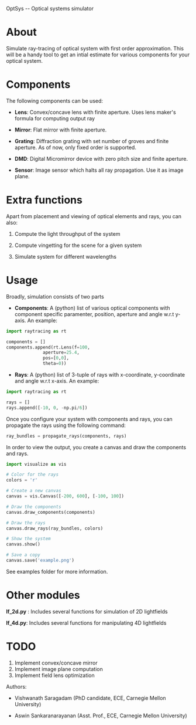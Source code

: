 OptSys -- Optical systems simulator

# About
Simulate ray-tracing of optical system with first order approximation. This will
 be a handy tool to get an intial estimate for various components for your
 optical system.

# Components
The following components can be used:

* **Lens**: Convex/concave lens with finite aperture. Uses lens maker's formula for
computing output ray

* **Mirror**: Flat mirror with finite aperture.

* **Grating**: Diffraction grating with set number of groves and finite aperture.
As of now, only fixed order is supported.

* **DMD**: Digital Micromirror device with zero pitch size and finite aperture.

* **Sensor**: Image sensor which halts all ray propagation. Use it as image plane.

# Extra functions
Apart from placement and viewing of optical elements and rays, you can also:

1. Compute the light throughput of the system

2. Compute vingetting for the scene for a given system

3. Simulate system for different wavelengths

# Usage
Broadly, simulation consists of two parts

* **Components**: A (python) list of various optical components with component
specific paramenter, position, aperture and angle w.r.t y-axis. An example:
```python
import raytracing as rt

components = []
components.append(rt.Lens(f=100,
			  aperture=25.4,
			  pos=[0,0],
			  theta=0))
```

* **Rays**: A (python) list of 3-tuple of rays with x-coordinate, y-coordinate
and angle w.r.t x-axis. An example:
```python
import raytracing as rt

rays = []
rays.append([-10, 0, -np.pi/6])
```						 

Once you configure your system with components and rays, you can propagate the
rays using the following command:
```python
ray_bundles = propagate_rays(components, rays)

```

In order to view the output, you create a canvas and draw the components and
rays.
```python
import visualize as vis

# Color for the rays
colors = 'r'

# Create a new canvas
canvas = vis.Canvas([-200, 600], [-100, 100])

# Draw the components
canvas.draw_components(components)

# Draw the rays
canvas.draw_rays(ray_bundles, colors)

# Show the system
canvas.show()

# Save a copy
canvas.save('example.png')
```

See examples folder for more information.

# Other modules
**lf_2d.py** : Includes several functions for simulation of 2D lightfields

**lf_4d.py**: Includes several functions for manipulating 4D lightfields

# TODO
1. Implement convex/concave mirror
2. Implement image plane computation
3. Implement field lens optimization

Authors:
*	Vishwanath Saragadam (PhD candidate, ECE, Carnegie Mellon University)

*	Aswin Sankaranarayanan (Asst. Prof., ECE, Carnegie Mellon University)
